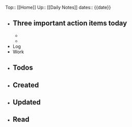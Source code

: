 Top:: [[Home]]
Up:: [[Daily Notes]]
dates:: {{date}}

- Three important action items today
	- 
	- 
	- 
- Log
- Work
- Todos
	- 
- Created
	- 
- Updated
	- 
- Read
	- 